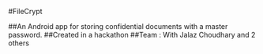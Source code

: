 #FileCrypt

##An Android app for storing confidential documents with a master password.
##Created in a hackathon
##Team : With Jalaz Choudhary and 2 others
